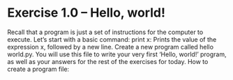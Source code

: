 
# Exercise 1.0 – Hello, world!
Recall that a program is just a set of instructions for the computer to execute. Let’s start with a basic command:
print x: Prints the value of the expression x, followed by a new line.
Create a new program called hello world.py. You will use this file to write your very first ‘Hello, world!’ program,
as well as your answers for the rest of the exercises for today. How to create a program file:

